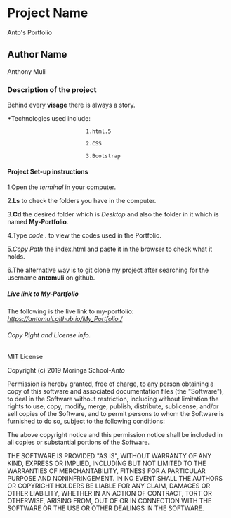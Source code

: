  # Project Name
 Anto's Portfolio
 ## Author Name
 Anthony Muli
 ### Description of the project
 Behind every **visage** there is always a story.

 *Technologies used include: 

                             1.html.5

                             2.CSS

                             3.Bootstrap
 #### Project Set-up instructions
 1.Open the *terminal* in your computer.

 2.**Ls** to check the folders you have in the computer.

 3.**Cd** the desired folder which is *Desktop* and also the folder in it which is named **My-Portfolio**.

 4.Type *code .* to view the codes used in the Portfolio.

 5.*Copy Path* the index.html and paste it in the browser to check what it holds.

 6.The alternative way is to git clone my project after searching for the username **antomuli** on github.
 ##### Live link to My-Portfolio
 The following is the live link to my-portfolio:
 *https://antomuli.github.io/My_Portfolio./*
###### Copy Right and License info.
 MIT License

Copyright (c) 2019 Moringa School-*Anto*

Permission is hereby granted, free of charge, to any person obtaining a copy of this software and associated documentation files (the "Software"), to deal in the Software without restriction, including without limitation the rights to use, copy, modify, merge, publish, distribute, sublicense, and/or sell copies of the Software, and to permit persons to whom the Software is furnished to do so, subject to the following conditions:

The above copyright notice and this permission notice shall be included in all copies or substantial portions of the Software.

THE SOFTWARE IS PROVIDED "AS IS", WITHOUT WARRANTY OF ANY KIND, EXPRESS OR IMPLIED, INCLUDING BUT NOT LIMITED TO THE WARRANTIES OF MERCHANTABILITY, FITNESS FOR A PARTICULAR PURPOSE AND NONINFRINGEMENT. IN NO EVENT SHALL THE AUTHORS OR COPYRIGHT HOLDERS BE LIABLE FOR ANY CLAIM, DAMAGES OR OTHER LIABILITY, WHETHER IN AN ACTION OF CONTRACT, TORT OR OTHERWISE, ARISING FROM, OUT OF OR IN CONNECTION WITH THE SOFTWARE OR THE USE OR OTHER DEALINGS IN THE SOFTWARE.